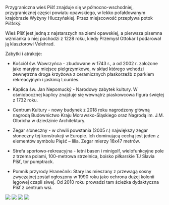 Przygraniczna wieś Píšť znajduje się w północno-wschodniej, przygranicznej
części powiatu opawskiego, w lekko pofałdowanym krajobrazie Wyżyny Hluczyńskiej.
Przez miejscowość przepływa potok Píšťský.

Wieś Píšť jest jedną z najstarszych na ziemi opawskiej, a pierwsza pisemna
wzmianka o niej pochodzi z 1228 roku, kiedy Przemysł Ottokar I podarował ją
klasztorowi Velehrad.

Zabytki i atrakcje:

- Kościół św. Wawrzyńca - zbudowane w 1743 r., a od 2002 r. założone jako
  maryjne miejsce pielgrzymkowe, w skład którego wchodzi zewnętrzna droga
  krzyżowa z ceramicznych płaskorzeźb z parkiem rekreacyjnym i jaskinią Lourdes.

- Kaplica św. Jan Nepomucký - Narodowy zabytek kultury. W ośmiobocznej kaplicy
  znajduje się wewnątrz piaskowcowa figura świętej z 1732 roku.

- Centrum Kultury - nowy budynek z 2018 roku nagrodzony główną nagrodą
  Budownictwo Kraju Morawsko-Śląskiego oraz Nagrodą im. J.M. Olbricha w
  dziedzinie Architektury.

- Zegar słoneczny - w chwili powstania (2005 r.) największy zegar słoneczny tej
  konstrukcji w Europie. Ich dominującą cechą jest jeden z elementów symbolu
  Pięść – lilia. Zegar mierzy 16x47 metrów.

- Strefa sportowo-rekreacyjna - letni basen i minigolf, wielofunkcyjne pole z
  trzema polami, 100-metrowa strzelnica, boisko piłkarskie TJ Slavia Píšť, tor
  pumptrack.

- Pomnik przyrody Hranečník: Stary las mieszany z przewagą sosny zwyczajnej
  został ogłoszony w 1990 roku jako ochrona dużej kolonii lęgowej czapli siwej.
  Od 2010 roku prowadzi tam ścieżka dydaktyczna Píšť z centrum wsi.

![](czeska_gmina_1)
![](czeska_gmina_2)
![](czeska_gmina_3)
![](czeska_gmina_4)
